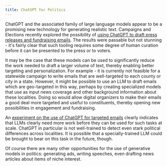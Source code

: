 ```yaml
---
title: ChatGPT for Politics
---
```


ChatGPT and the associated family of large language models appear to be a promising new technology for generating realistic text. Campaigns and Elections recently explored the possibility of [using ChatGPT to draft press releases and fundraising emails](https://campaignsandelections.com/campaigntech/what-ai-tools-like-chatgpt-mean-for-political-consultants/). The results were passable but not stunning - it's fairly clear that such tooling requires some degree of human curation before it can be presented to the press or to voters.

It may be the case that these models can be used to significantly reduce the work needed to draft a larger volume of text, thereby enabling better targeting and personalization. For example - it is currently not feasible for a statewide campaign to write emails that are well-targeted to each county or city in a state. However, it might be possible to use an LLM to draft emails which are geo-targeted in this way, perhaps by creating specialized models that use as input news coverage and other background information about these localities. Doing so would allow digital organizers to make their emails a good deal more targeted and useful to constituents, thereby opening new possibilities in engagement and fundraising.

An [experiment on the use of ChatGPT for targeted emails](/chatgpt-experiment) clearly indicates that LLMs clearly need more work before they can be used for such tasks at scale. ChatGPT in particular is not well-trained to detect even stark political differences across localities. It is possible that a specially-trained LLM could be brought to bear on this task in the future, though.

Of course there are many other opportunities for the use of generative models in politics: generating ads, writing speeches, even drafting news articles about items of niche interest.